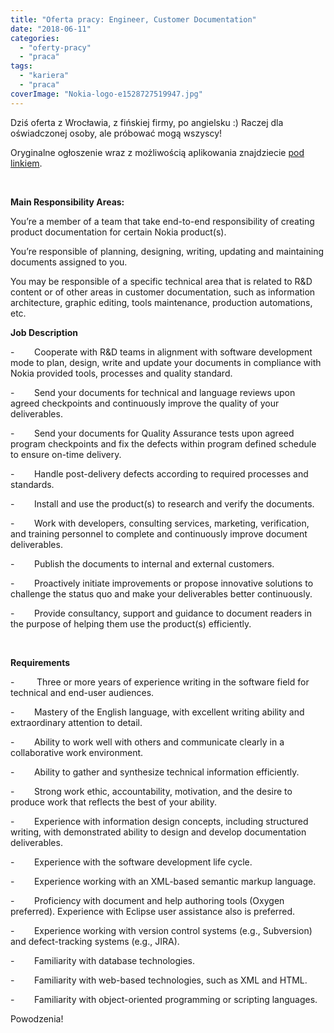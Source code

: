 ```yaml
---
title: "Oferta pracy: Engineer, Customer Documentation"
date: "2018-06-11"
categories: 
  - "oferty-pracy"
  - "praca"
tags: 
  - "kariera"
  - "praca"
coverImage: "Nokia-logo-e1528727519947.jpg"
---
```


Dziś oferta z Wrocławia, z fińskiej firmy, po angielsku :) Raczej dla oświadczonej osoby, ale próbować mogą wszyscy!

Oryginalne ogłoszenie wraz z możliwością aplikowania znajdziecie [pod linkiem](https://aluperf.referrals.selectminds.com/jobs/engineer-customer-documentation-11794?et=QyRdqOMf).

 

**Main Responsibility Areas:**

You’re a member of a team that take end-to-end responsibility of creating product documentation for certain Nokia product(s).

You’re responsible of planning, designing, writing, updating and maintaining documents assigned to you.

You may be responsible of a specific technical area that is related to R&D content or of other areas in customer documentation, such as information architecture, graphic editing, tools maintenance, production automations, etc.

**Job Description**

\-        Cooperate with R&D teams in alignment with software development mode to plan, design, write and update your documents in compliance with Nokia provided tools, processes and quality standard.

\-        Send your documents for technical and language reviews upon agreed checkpoints and continuously improve the quality of your deliverables.

\-        Send your documents for Quality Assurance tests upon agreed program checkpoints and fix the defects within program defined schedule to ensure on-time delivery.

\-        Handle post-delivery defects according to required processes and standards.

\-        Install and use the product(s) to research and verify the documents.

\-        Work with developers, consulting services, marketing, verification, and training personnel to complete and continuously improve document deliverables.

\-        Publish the documents to internal and external customers.

\-        Proactively initiate improvements or propose innovative solutions to challenge the status quo and make your deliverables better continuously.

\-        Provide consultancy, support and guidance to document readers in the purpose of helping them use the product(s) efficiently.

 

**Requirements**

\-         Three or more years of experience writing in the software field for technical and end-user audiences.

\-        Mastery of the English language, with excellent writing ability and extraordinary attention to detail.

\-        Ability to work well with others and communicate clearly in a collaborative work environment.

\-        Ability to gather and synthesize technical information efficiently.

\-        Strong work ethic, accountability, motivation, and the desire to produce work that reflects the best of your ability.

\-        Experience with information design concepts, including structured writing, with demonstrated ability to design and develop documentation deliverables.

\-        Experience with the software development life cycle.

\-        Experience working with an XML-based semantic markup language.

\-        Proficiency with document and help authoring tools (Oxygen preferred). Experience with Eclipse user assistance also is preferred.

\-        Experience working with version control systems (e.g., Subversion) and defect-tracking systems (e.g., JIRA).

\-        Familiarity with database technologies.

\-        Familiarity with web-based technologies, such as XML and HTML.

\-        Familiarity with object-oriented programming or scripting languages.

Powodzenia!
